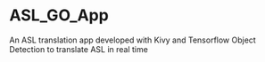 # ASL_GO_App
 An ASL translation app developed with Kivy and Tensorflow Object Detection to translate ASL in real time
